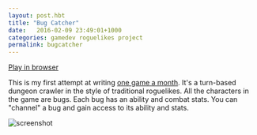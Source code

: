 ```yaml
---
layout: post.hbt
title: "Bug Catcher"
date:   2016-02-09 23:49:01+1000
categories: gamedev roguelikes project
permalink: bugcatcher
---
```


[Play in browser](https://gridbugs.org/play/bugcatcher)

This is my first attempt at writing [one game a month](http://www.onegameamonth.com/). It's a turn-based
dungeon crawler in the style of traditional roguelikes. All the characters in the game are bugs. Each bug
has an ability and combat stats. You can "channel" a bug and gain access to its ability and stats.

![screenshot](images/screenshot.png)
